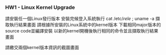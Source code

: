### HW1 - Linux Kernel Upgrade

請安裝任一個Linux發行版本
安裝完候登入系統執行
cat /etc/*rele* ; uname -a
擷取執行結果畫面
請根據所安裝的Linux系統中的kernel版本
下載相同major版本的source code並編譯安裝
以新的kernel開機後執行相同的命令並且擷取執行結果畫面
 
請繳交兩個kernel版本資訊的截圖畫面